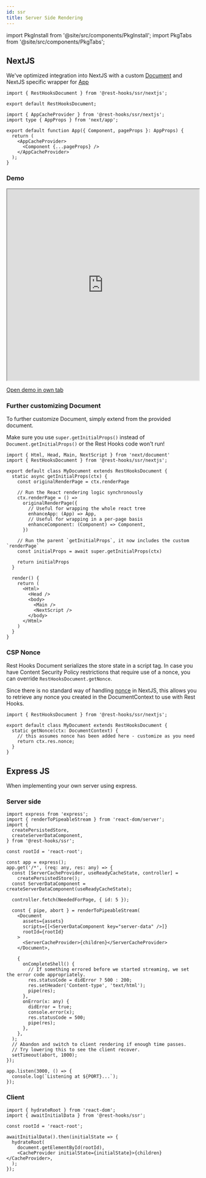 ```yaml
---
id: ssr
title: Server Side Rendering
---
```


import PkgInstall from '@site/src/components/PkgInstall';
import PkgTabs from '@site/src/components/PkgTabs';


## NextJS

We've optimized integration into NextJS with a custom [Document](https://nextjs.org/docs/advanced-features/custom-document)
and NextJS specific wrapper for [App](https://nextjs.org/docs/advanced-features/custom-app)

<PkgTabs pkgs="@rest-hooks/ssr @rest-hooks/redux redux" />

```tsx title="pages/_document.tsx"
import { RestHooksDocument } from '@rest-hooks/ssr/nextjs';

export default RestHooksDocument;
```

```tsx  title="pages/_app.tsx"
import { AppCacheProvider } from '@rest-hooks/ssr/nextjs';
import type { AppProps } from 'next/app';

export default function App({ Component, pageProps }: AppProps) {
  return (
    <AppCacheProvider>
      <Component {...pageProps} />
    </AppCacheProvider>
  );
}
```

### Demo

<iframe
  src="https://stackblitz.com/github/coinbase/rest-hooks/tree/master/examples/nextjs?embed=1&file=src%2Fpages%2FHome%2FTodoListComponent.tsx&hidedevtools=1&view=both&ctl=1"
  width="100%"
  height="500"
></iframe>

[Open demo in own tab](https://stackblitz.com/github/coinbase/rest-hooks/tree/master/examples/nextjs?file=pages%2FAssetPrice.tsx)

### Further customizing Document

To further customize Document, simply extend from the provided document.

Make sure you use `super.getInitialProps()` instead of `Document.getInitialProps()`
or the Rest Hooks code won't run!

```tsx title="pages/_document.tsx"
import { Html, Head, Main, NextScript } from 'next/document'
import { RestHooksDocument } from '@rest-hooks/ssr/nextjs';

export default class MyDocument extends RestHooksDocument {
  static async getInitialProps(ctx) {
    const originalRenderPage = ctx.renderPage

    // Run the React rendering logic synchronously
    ctx.renderPage = () =>
      originalRenderPage({
        // Useful for wrapping the whole react tree
        enhanceApp: (App) => App,
        // Useful for wrapping in a per-page basis
        enhanceComponent: (Component) => Component,
      })

    // Run the parent `getInitialProps`, it now includes the custom `renderPage`
    const initialProps = await super.getInitialProps(ctx)

    return initialProps
  }

  render() {
    return (
      <Html>
        <Head />
        <body>
          <Main />
          <NextScript />
        </body>
      </Html>
    )
  }
}
```


### CSP Nonce

Rest Hooks Document serializes the store state in a script tag. In case you have
Content Security Policy restrictions that require use of a nonce, you can override
`RestHooksDocument.getNonce`.

Since there is no standard way of handling [nonce](https://developer.mozilla.org/en-US/docs/Web/HTML/Global_attributes/nonce)
in NextJS, this allows you
to retrieve any nonce you created in the DocumentContext to use with Rest Hooks.


```tsx title="pages/_document.tsx"
import { RestHooksDocument } from '@rest-hooks/ssr/nextjs';

export default class MyDocument extends RestHooksDocument {
  static getNonce(ctx: DocumentContext) {
    // this assumes nonce has been added here - customize as you need
    return ctx.res.nonce;
  }
}
```

## Express JS

When implementing your own server using express.

<PkgTabs pkgs="@rest-hooks/ssr @rest-hooks/redux redux" />

### Server side

```tsx
import express from 'express';
import { renderToPipeableStream } from 'react-dom/server';
import {
  createPersistedStore,
  createServerDataComponent,
} from '@rest-hooks/ssr';

const rootId = 'react-root';

const app = express();
app.get('/*', (req: any, res: any) => {
  const [ServerCacheProvider, useReadyCacheState, controller] =
    createPersistedStore();
  const ServerDataComponent = createServerDataComponent(useReadyCacheState);

  controller.fetch(NeededForPage, { id: 5 });

  const { pipe, abort } = renderToPipeableStream(
    <Document
      assets={assets}
      scripts={[<ServerDataComponent key="server-data" />]}
      rootId={rootId}
    >
      <ServerCacheProvider>{children}</ServerCacheProvider>
    </Document>,

    {
      onCompleteShell() {
        // If something errored before we started streaming, we set the error code appropriately.
        res.statusCode = didError ? 500 : 200;
        res.setHeader('Content-type', 'text/html');
        pipe(res);
      },
      onError(x: any) {
        didError = true;
        console.error(x);
        res.statusCode = 500;
        pipe(res);
      },
    },
  );
  // Abandon and switch to client rendering if enough time passes.
  // Try lowering this to see the client recover.
  setTimeout(abort, 1000);
});

app.listen(3000, () => {
  console.log(`Listening at ${PORT}...`);
});
```

### Client

```tsx
import { hydrateRoot } from 'react-dom';
import { awaitInitialData } from '@rest-hooks/ssr';

const rootId = 'react-root';

awaitInitialData().then(initialState => {
  hydrateRoot(
    document.getElementById(rootId),
    <CacheProvider initialState={initialState}>{children}</CacheProvider>,
  );
});
```
